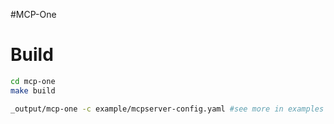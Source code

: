 #MCP-One


# Build
```bash
cd mcp-one
make build

_output/mcp-one -c example/mcpserver-config.yaml #see more in examples
```

